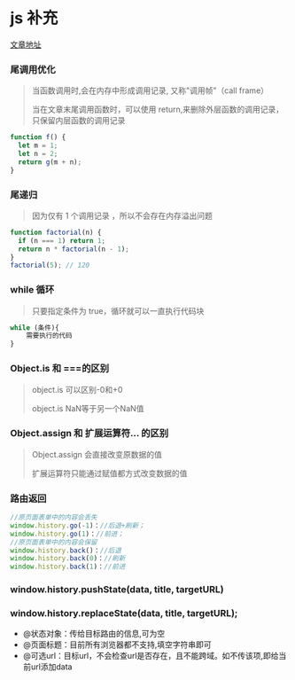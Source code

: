 # js 补充

[文章地址](https://juejin.cn/post/7130161240181047309)

### 尾调用优化

> 当函数调用时,会在内存中形成调用记录, 又称"调用帧"（call frame）
>
> 当在文章末尾调用函数时，可以使用 return,来删除外层函数的调用记录，只保留内层函数的调用记录

```js
function f() {
  let m = 1;
  let n = 2;
  return g(m + n);
}
```

### 尾递归

> 因为仅有 1 个调用记录 ，所以不会存在内存溢出问题

```js
function factorial(n) {
  if (n === 1) return 1;
  return n * factorial(n - 1);
}
factorial(5); // 120
```

### while 循环

> 只要指定条件为 true，循环就可以一直执行代码块

```js
while (条件){
    需要执行的代码
}
```

### Object.is 和 ===的区别

>object.is 可以区别-0和+0
>
>object.is NaN等于另一个NaN值

### Object.assign  和 扩展运算符... 的区别

> Object.assign 会直接改变原数据的值
>
> 扩展运算符只能通过赋值都方式改变数据的值



### 路由返回

```js
//原页面表单中的内容会丢失
window.history.go(-1)：//后退+刷新；
window.history.go(1)：//前进；
//原页面表单中的内容会保留
window.history.back()：//后退
window.history.back(0)：//刷新
window.history.back(1)：//前进
```

### window.history.pushState(data, title, targetURL)

### window.history.replaceState(data, title, targetURL);

- @状态对象：传给目标路由的信息,可为空
- @页面标题：目前所有浏览器都不支持,填空字符串即可
- @可选url：目标url，不会检查url是否存在，且不能跨域。如不传该项,即给当前url添加data

### 